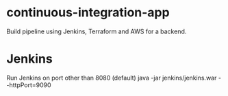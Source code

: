# continuous-integration-app
Build pipeline using Jenkins, Terraform and AWS for a backend.

# Jenkins
Run Jenkins on port other than 8080 (default)
java -jar jenkins/jenkins.war --httpPort=9090
